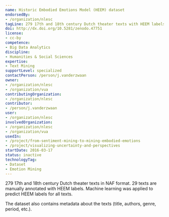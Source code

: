 ```yaml
---
name: Historic Embodied Emotions Model (HEEM) dataset
endorsedBy:
- /organization/nlesc
tagLine: 279 17th and 18th century Dutch theater texts with HEEM labels
doi: http://dx.doi.org/10.5281/zenodo.47751
license:
- cc-by
competence:
- Big Data Analytics
discipline:
- Humanities & Social Sciences
expertise:
- Text Mining
supportLevel: specialized
contactPerson: /person/j.vanderzwaan
owner:
- /organization/nlesc
- /organization/vua
contributingOrganization:
- /organization/nlesc
contributor:
- /person/j.vanderzwaan
user:
- /organization/nlesc
involvedOrganization:
- /organization/nlesc
- /organization/vua
usedIn:
- /project/from-sentiment-mining-to-mining-embodied-emotions
- /project/visualizing-uncertainty-and-perspectives
startDate: 2016-03-17
status: inactive
technologyTag:
- Dataset
- Emotion Mining
---
```

279 17th and 18th century Dutch theater texts in NAF format. 29 texts are manually annotated with
HEEM labels. Machine learning was applied to predict HEEM labels for all texts.

The dataset also contains metadata about the texts (title, authors, genre, period, etc.).
